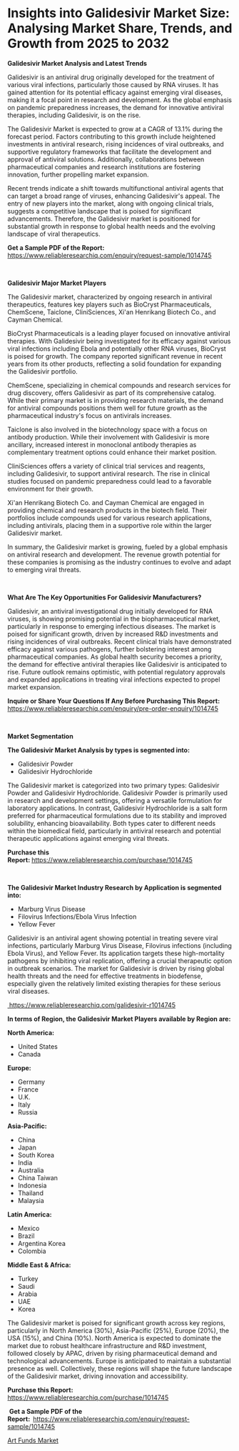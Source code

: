 <p><h1>Insights into Galidesivir Market Size: Analysing Market Share, Trends, and Growth from 2025 to 2032</h1></p><p><strong>Galidesivir Market Analysis and Latest Trends</strong></p>
<p><p>Galidesivir is an antiviral drug originally developed for the treatment of various viral infections, particularly those caused by RNA viruses. It has gained attention for its potential efficacy against emerging viral diseases, making it a focal point in research and development. As the global emphasis on pandemic preparedness increases, the demand for innovative antiviral therapies, including Galidesivir, is on the rise.</p><p>The Galidesivir Market is expected to grow at a CAGR of 13.1% during the forecast period. Factors contributing to this growth include heightened investments in antiviral research, rising incidences of viral outbreaks, and supportive regulatory frameworks that facilitate the development and approval of antiviral solutions. Additionally, collaborations between pharmaceutical companies and research institutions are fostering innovation, further propelling market expansion.</p><p>Recent trends indicate a shift towards multifunctional antiviral agents that can target a broad range of viruses, enhancing Galidesivir's appeal. The entry of new players into the market, along with ongoing clinical trials, suggests a competitive landscape that is poised for significant advancements. Therefore, the Galidesivir market is positioned for substantial growth in response to global health needs and the evolving landscape of viral therapeutics.</p></p>
<p><strong>Get a Sample PDF of the Report:&nbsp;</strong> <a href="https://www.reliableresearchiq.com/enquiry/request-sample/1014745?utm_campaign=3136&utm_medium=2&utm_source=Github&utm_content=ia&utm_term=06032025&utm_id=galidesivir">https://www.reliableresearchiq.com/enquiry/request-sample/1014745</a></p>
<p>&nbsp;</p>
<p><strong>Galidesivir Major Market Players</strong></p>
<p><p>The Galidesivir market, characterized by ongoing research in antiviral therapeutics, features key players such as BioCryst Pharmaceuticals, ChemScene, Taiclone, CliniSciences, Xi'an Henrikang Biotech Co., and Cayman Chemical. </p><p>BioCryst Pharmaceuticals is a leading player focused on innovative antiviral therapies. With Galidesivir being investigated for its efficacy against various viral infections including Ebola and potentially other RNA viruses, BioCryst is poised for growth. The company reported significant revenue in recent years from its other products, reflecting a solid foundation for expanding the Galidesivir portfolio.</p><p>ChemScene, specializing in chemical compounds and research services for drug discovery, offers Galidesivir as part of its comprehensive catalog. While their primary market is in providing research materials, the demand for antiviral compounds positions them well for future growth as the pharmaceutical industry's focus on antivirals increases.</p><p>Taiclone is also involved in the biotechnology space with a focus on antibody production. While their involvement with Galidesivir is more ancillary, increased interest in monoclonal antibody therapies as complementary treatment options could enhance their market position.</p><p>CliniSciences offers a variety of clinical trial services and reagents, including Galidesivir, to support antiviral research. The rise in clinical studies focused on pandemic preparedness could lead to a favorable environment for their growth.</p><p>Xi'an Henrikang Biotech Co. and Cayman Chemical are engaged in providing chemical and research products in the biotech field. Their portfolios include compounds used for various research applications, including antivirals, placing them in a supportive role within the larger Galidesivir market.</p><p>In summary, the Galidesivir market is growing, fueled by a global emphasis on antiviral research and development. The revenue growth potential for these companies is promising as the industry continues to evolve and adapt to emerging viral threats.</p></p>
<p>&nbsp;</p>
<p><strong>What Are The Key Opportunities For Galidesivir Manufacturers?</strong></p>
<p><p>Galidesivir, an antiviral investigational drug initially developed for RNA viruses, is showing promising potential in the biopharmaceutical market, particularly in response to emerging infectious diseases. The market is poised for significant growth, driven by increased R&D investments and rising incidences of viral outbreaks. Recent clinical trials have demonstrated efficacy against various pathogens, further bolstering interest among pharmaceutical companies. As global health security becomes a priority, the demand for effective antiviral therapies like Galidesivir is anticipated to rise. Future outlook remains optimistic, with potential regulatory approvals and expanded applications in treating viral infections expected to propel market expansion.</p></p>
<p><strong>Inquire or Share Your Questions If Any Before Purchasing This Report:</strong> <a href="https://www.reliableresearchiq.com/enquiry/pre-order-enquiry/1014745?utm_campaign=3136&utm_medium=2&utm_source=Github&utm_content=ia&utm_term=06032025&utm_id=galidesivir">https://www.reliableresearchiq.com/enquiry/pre-order-enquiry/1014745</a></p>
<p>&nbsp;</p>
<p><strong>Market Segmentation</strong></p>
<p><strong>The Galidesivir Market Analysis by types is segmented into:</strong></p>
<p><ul><li>Galidesivir Powder</li><li>Galidesivir Hydrochloride</li></ul></p>
<p><p>The Galidesivir market is categorized into two primary types: Galidesivir Powder and Galidesivir Hydrochloride. Galidesivir Powder is primarily used in research and development settings, offering a versatile formulation for laboratory applications. In contrast, Galidesivir Hydrochloride is a salt form preferred for pharmaceutical formulations due to its stability and improved solubility, enhancing bioavailability. Both types cater to different needs within the biomedical field, particularly in antiviral research and potential therapeutic applications against emerging viral threats.</p></p>
<p><strong>Purchase this Report:&nbsp;</strong><a href="https://www.reliableresearchiq.com/purchase/1014745?utm_campaign=3136&utm_medium=2&utm_source=Github&utm_content=ia&utm_term=06032025&utm_id=galidesivir">https://www.reliableresearchiq.com/purchase/1014745</a></p>
<p>&nbsp;</p>
<p><strong>The Galidesivir Market Industry Research by Application is segmented into:</strong></p>
<p><ul><li>Marburg Virus Disease</li><li>Filovirus Infections/Ebola Virus Infection</li><li>Yellow Fever</li></ul></p>
<p><p>Galidesivir is an antiviral agent showing potential in treating severe viral infections, particularly Marburg Virus Disease, Filovirus infections (including Ebola Virus), and Yellow Fever. Its application targets these high-mortality pathogens by inhibiting viral replication, offering a crucial therapeutic option in outbreak scenarios. The market for Galidesivir is driven by rising global health threats and the need for effective treatments in biodefense, especially given the relatively limited existing therapies for these serious viral diseases.</p></p>
<p><a href="https://www.reliableresearchiq.com/galidesivir-r1014745?utm_campaign=3136&utm_medium=2&utm_source=Github&utm_content=ia&utm_term=06032025&utm_id=galidesivir">&nbsp;https://www.reliableresearchiq.com/galidesivir-r1014745</a></p>
<p><strong>In terms of Region, the Galidesivir Market Players available by Region are:</strong></p>
<p>
    <p> <strong> North America: </strong>
        <ul>
            <li>United States</li>
            <li>Canada</li>
        </ul>
        </p> 
    <p> <strong> Europe: </strong>
        <ul>
            <li>Germany</li>
            <li>France</li>
            <li>U.K.</li>
            <li>Italy</li>
            <li>Russia</li>
        </ul>
        </p> 
    <p> <strong> Asia-Pacific: </strong>
        <ul>
            <li>China</li>
            <li>Japan</li>
            <li>South Korea</li>
            <li>India</li>
            <li>Australia</li>
            <li>China Taiwan</li>
            <li>Indonesia</li>
            <li>Thailand</li>
            <li>Malaysia</li>
        </ul>
        </p> 
    <p> <strong> Latin America: </strong>
        <ul>
            <li>Mexico</li>
            <li>Brazil</li>
            <li>Argentina Korea</li>
            <li>Colombia</li>
        </ul>
        </p> 
    <p> <strong> Middle East & Africa: </strong>
        <ul>
            <li>Turkey</li>
            <li>Saudi</li>
            <li>Arabia</li>
            <li>UAE</li>
            <li>Korea</li>
        </ul>
    </p>
    </p>
<p><p>The Galidesivir market is poised for significant growth across key regions, particularly in North America (30%), Asia-Pacific (25%), Europe (20%), the USA (15%), and China (10%). North America is expected to dominate the market due to robust healthcare infrastructure and R&D investment, followed closely by APAC, driven by rising pharmaceutical demand and technological advancements. Europe is anticipated to maintain a substantial presence as well. Collectively, these regions will shape the future landscape of the Galidesivir market, driving innovation and accessibility.</p></p>
<p><strong>Purchase this Report: </strong><a href="https://www.reliableresearchiq.com/purchase/1014745?utm_campaign=3136&utm_medium=2&utm_source=Github&utm_content=ia&utm_term=06032025&utm_id=galidesivir">https://www.reliableresearchiq.com/purchase/1014745</a></p>
<p>&nbsp;<strong>Get a Sample PDF of the Report:&nbsp;&nbsp;</strong><a href="https://www.reliableresearchiq.com/enquiry/request-sample/1014745?utm_campaign=3136&utm_medium=2&utm_source=Github&utm_content=ia&utm_term=06032025&utm_id=galidesivir">https://www.reliableresearchiq.com/enquiry/request-sample/1014745</a></p>
<p><strong></strong></p>
<p><p><a href="https://github.com/elodielamto06/Market-Research-Report-List-1/blob/main/art-funds-market.md?utm_campaign=3136&utm_medium=2&utm_source=Github&utm_content=ia&utm_term=06032025&utm_id=galidesivir">Art Funds Market</a></p></p>